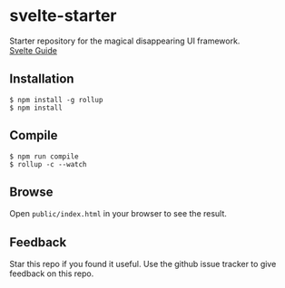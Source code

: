 # svelte-starter

Starter repository for the magical disappearing UI framework.  
[Svelte Guide](https://svelte.technology/guide)  

## Installation

    $ npm install -g rollup
    $ npm install

## Compile

    $ npm run compile
    $ rollup -c --watch

## Browse

Open `public/index.html` in your browser to see the result.

## Feedback
Star this repo if you found it useful. Use the github issue tracker to give feedback on this repo.
